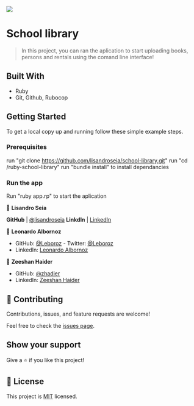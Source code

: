 ![](https://img.shields.io/badge/Microverse-blueviolet)

# School library

> In this project, you can ran the aplication to start uploading books, persons and rentals using the comand line interface!

## Built With

- Ruby
- Git, Github, Rubocop

## Getting Started



To get a local copy up and running follow these simple example steps.

### Prerequisites

run "git clone https://github.com/lisandroseia/school-library.git"
run "cd /ruby-school-library"
run "bundle install" to install dependancies

### Run the app

Run "ruby app.rp" to start the aplication

👤 **Lisandro Seia**

 **GitHub**  | [@lisandroseia](https://github.com/lisandroseia)
 **LinkdIn** | [LinkedIn](https://www.linkedin.com/in/lisandro-seia-295120225/)

 👤 **Leonardo Albornoz** 
 - GitHub: [@Leboroz](https://github.com/leboroz) - Twitter: [@Leboroz](https://twitter.com/leboroz) 
 - LinkedIn: [Leonardo Albornoz](https://linkedin.com/in/leboroz) 

 👤 **Zeeshan Haider**
 
 - GitHub: [@zhadier](https://github.com/zhadier) 
 - LinkedIn: [Zeeshan Haider](https://www.linkedin.com/in/zhadier39/) 

## 🤝 Contributing

Contributions, issues, and feature requests are welcome!

Feel free to check the [issues page](../../issues/).

## Show your support

Give a ⭐️ if you like this project!

## 📝 License

This project is [MIT](./MIT.md) licensed.
